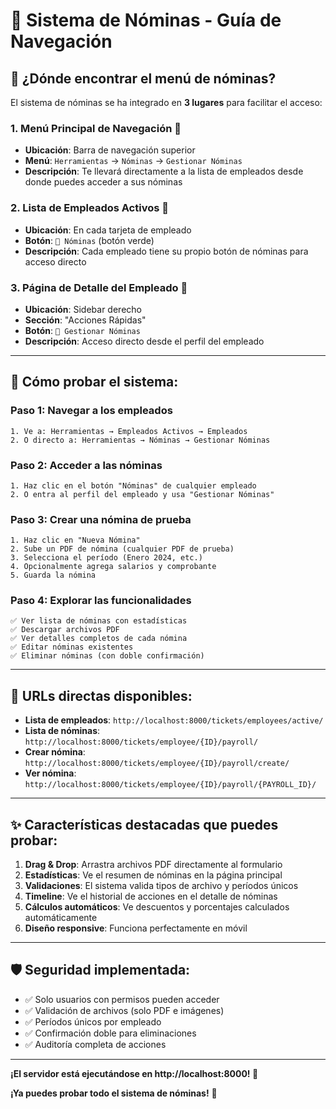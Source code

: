 # 🎉 Sistema de Nóminas - Guía de Navegación

## 📍 **¿Dónde encontrar el menú de nóminas?**

El sistema de nóminas se ha integrado en **3 lugares** para facilitar el acceso:

### 1. **Menú Principal de Navegación** 🧭
- **Ubicación**: Barra de navegación superior
- **Menú**: `Herramientas` → `Nóminas` → `Gestionar Nóminas`
- **Descripción**: Te llevará directamente a la lista de empleados desde donde puedes acceder a sus nóminas

### 2. **Lista de Empleados Activos** 👥
- **Ubicación**: En cada tarjeta de empleado
- **Botón**: `🧾 Nóminas` (botón verde)
- **Descripción**: Cada empleado tiene su propio botón de nóminas para acceso directo

### 3. **Página de Detalle del Empleado** 👤
- **Ubicación**: Sidebar derecho
- **Sección**: "Acciones Rápidas"
- **Botón**: `🧾 Gestionar Nóminas`
- **Descripción**: Acceso directo desde el perfil del empleado

---

## 🚀 **Cómo probar el sistema:**

### Paso 1: Navegar a los empleados
```
1. Ve a: Herramientas → Empleados Activos → Empleados
2. O directo a: Herramientas → Nóminas → Gestionar Nóminas
```

### Paso 2: Acceder a las nóminas
```
1. Haz clic en el botón "Nóminas" de cualquier empleado
2. O entra al perfil del empleado y usa "Gestionar Nóminas"
```

### Paso 3: Crear una nómina de prueba
```
1. Haz clic en "Nueva Nómina"
2. Sube un PDF de nómina (cualquier PDF de prueba)
3. Selecciona el período (Enero 2024, etc.)
4. Opcionalmente agrega salarios y comprobante
5. Guarda la nómina
```

### Paso 4: Explorar las funcionalidades
```
✅ Ver lista de nóminas con estadísticas
✅ Descargar archivos PDF
✅ Ver detalles completos de cada nómina
✅ Editar nóminas existentes
✅ Eliminar nóminas (con doble confirmación)
```

---

## 📱 **URLs directas disponibles:**

- **Lista de empleados**: `http://localhost:8000/tickets/employees/active/`
- **Lista de nóminas**: `http://localhost:8000/tickets/employee/{ID}/payroll/`
- **Crear nómina**: `http://localhost:8000/tickets/employee/{ID}/payroll/create/`
- **Ver nómina**: `http://localhost:8000/tickets/employee/{ID}/payroll/{PAYROLL_ID}/`

---

## ✨ **Características destacadas que puedes probar:**

1. **Drag & Drop**: Arrastra archivos PDF directamente al formulario
2. **Estadísticas**: Ve el resumen de nóminas en la página principal
3. **Validaciones**: El sistema valida tipos de archivo y períodos únicos
4. **Timeline**: Ve el historial de acciones en el detalle de nóminas
5. **Cálculos automáticos**: Ve descuentos y porcentajes calculados automáticamente
6. **Diseño responsive**: Funciona perfectamente en móvil

---

## 🛡️ **Seguridad implementada:**

- ✅ Solo usuarios con permisos pueden acceder
- ✅ Validación de archivos (solo PDF e imágenes)
- ✅ Períodos únicos por empleado
- ✅ Confirmación doble para eliminaciones
- ✅ Auditoría completa de acciones

---

**¡El servidor está ejecutándose en http://localhost:8000! 🚀**

**¡Ya puedes probar todo el sistema de nóminas!** 🎉